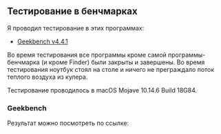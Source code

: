 ## Тестирование в бенчмарках

Я проводил тестирование в этих программах:

* [Geekbench v4.4.1](http://www.geekbench.com/)

Во время тестирования все программы кроме самой программы-бенчмарка (и кроме Finder) были закрыты и завершены. Во время тестирования ноутбук стоял на столе и ничего не преграждало поток теплого воздуха из кулера.

Тестирование проводилось в macOS Mojave 10.14.6 Build 18G84.

### Geekbench

Результат можно посмотреть по ссылке:
